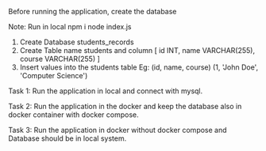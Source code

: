 Before running the application, create the database

Note: Run in local
        npm i
        node index.js

1. Create Database students_records
2. Create Table name students and column [ id INT, name VARCHAR(255), course VARCHAR(255) ]
3. Insert values into the students table Eg: (id, name, course) (1, 'John Doe', 'Computer Science')

Task 1: 
Run the application in local and connect with mysql.

Task 2:
Run the application in the docker and keep the database also in docker container with docker compose.

Task 3:
Run the application in docker without docker compose and Database should be in local system.


